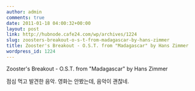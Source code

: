 ```yaml
---
author: admin
comments: true
date: 2011-01-18 04:00:32+00:00
layout: post
link: http://hubnode.cafe24.com/wp/archives/1224
slug: zoosters-breakout-o-s-t-from-madagascar-by-hans-zimmer
title: Zooster's Breakout - O.S.T. from "Madagascar" by Hans Zimmer
wordpress_id: 1224
---
```


Zooster's Breakout - O.S.T. from "Madagascar" by Hans Zimmer



점심 먹고 발견한 음악.
영화는 안봤는데, 음악이 괜찮네.
